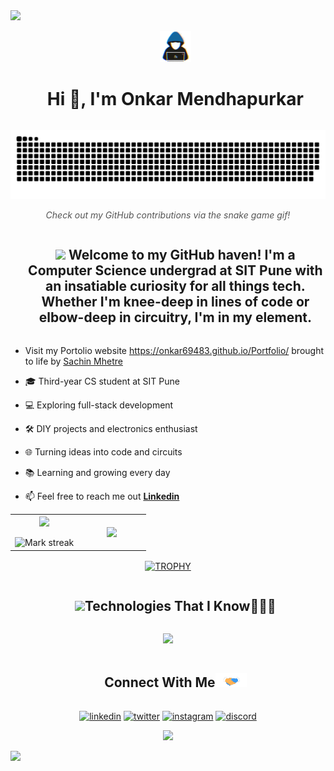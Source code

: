 <!--horizontal divider(gradiant)-->
<img src="https://user-images.githubusercontent.com/73097560/115834477-dbab4500-a447-11eb-908a-139a6edaec5c.gif">

<!--h1 without bottom border-->
<!--h1 without bottom border-->
<div id="user-content-toc">
  <ul align="center">
    <div style="text-align: center;">
      <picture><img src="https://github.com/0xAbdulKhalid/0xAbdulKhalid/raw/main/assets/mdImages/about_me.gif" width="50px"></picture>
    </div>
    <summary><h1 style="display: inline-block">Hi 👋, I'm Onkar Mendhapurkar</h1></summary>
  </ul>
</div>

<!--- snake -->
<div align="center">
  <img src="dist/github-snake-dark.svg" alt="snake" />
  <p style="font-style: italic; color: #555;">Check out my GitHub contributions via the snake game gif!</p>
</div>

<!--h2 without bottom border-->
<div id="user-content-toc">
  <ul align="center">
    <summary><h2 style="display: inline-block"><img src="https://media2.giphy.com/media/QssGEmpkyEOhBCb7e1/giphy.gif?cid=ecf05e47a0n3gi1bfqntqmob8g9aid1oyj2wr3ds3mg700bl&rid=giphy.gif" width ="25"> Welcome to my GitHub haven! I'm a Computer Science undergrad at SIT Pune with an insatiable curiosity for all things tech. Whether I'm knee-deep in lines of code or elbow-deep in circuitry, I'm in my element.</h2></summary>
  </ul>
</div>

<!--Intro start-->
-  Visit my Portolio website https://onkar69483.github.io/Portfolio/ brought to life by [Sachin Mhetre](https://github.com/Sachin-Mhetre) 

- 🎓 Third-year CS student at SIT Pune

- 💻 Exploring full-stack development
  
- 🛠️ DIY projects and electronics enthusiast
  
- 🌐 Turning ideas into code and circuits
  
- 📚 Learning and growing every day

- 📫 Feel free to reach me out **[Linkedin](https://www.linkedin.com/in/onkarmendhapurkar/)**
<!--Intro end-->

<!--- stats & Trophy (start) -->
<p align="center">
  <!--- stats (start) -->
<table align="center">
<tr border="none">
<td width="50%" align="center">
  
  <img  align="center"  src="https://github-readme-stats.vercel.app/api?username=onkar69483&theme=dark&show_icons=true&count_private=true" />
  <br></br>
  <img  title="🔥 Get streak stats for your profile at git.io/streak-stats" alt="Mark streak" src="https://github-readme-streak-stats.herokuapp.com/?user=onkar69483&theme=dark&hide_border=false" /> 
</td>

<td width="50%" align="center">

  <img  align="center"  src="https://github-readme-stats.anuraghazra1.vercel.app/api/top-langs/?username=onkar69483&theme=dark&hide_border=false&no-bg=true&no-frame=true&langs_count=10"/>
  
  </td>
</tr>
</table>
<!--- stats (end) -->

<!--- trophy (start) -->
<div align=center>
  <a href="https://github.com/ryo-ma/github-profile-trophy" title="Go to Source">
      <img align="center" width=84% src="https://github-profile-trophy.vercel.app/?username=onkar69483&theme=radical&row=1&column=7&margin-h=15&margin-w=5&no-bg=true" alt="TROPHY" />
    </a>
</div>
<!--- trophy (start) -->

</p>        
<!--- stats (end) -->

<!--h1 without bottom border-->
<div id="user-content-toc">
  <ul align="center">
    <summary><h2 style="display: inline-block"><img src="https://media.giphy.com/media/iY8CRBdQXODJSCERIr/giphy.gif" width="35">Technologies That I Know👨🏻‍💻</h2></summary>
  </ul>
</div>
<!--tech stack icons-->
<p align="center">
  <a href="https://skillicons.dev">
    <img src="https://skillicons.dev/icons?i=c,cpp,java,python,html,css,js,bootstrap,react,svelte,mysql,git,github,arduino,bash,postman&perline=14" />
  </a>
</p>

<!-- Connect with me -->
<!--h2 without bottom border-->
<div id="user-content-toc">
  <ul align="center">
    <summary><h2 style="display: inline-block">Connect With Me<img src="https://github.com/0xAbdulKhalid/0xAbdulKhalid/raw/main/assets/mdImages/handshake.gif" width ="50"></h2></summary>
  </ul>
</div>

<!--icons and links-->
<p align="center">
<a href="https://www.linkedin.com/in/onkarmendhapurkar/" target="blank"><img align="center" src="https://user-images.githubusercontent.com/88904952/234979284-68c11d7f-1acc-4f0c-ac78-044e1037d7b0.png" alt="linkedin" height="50" width="50" /></a>
<a href="https://twitter.com/itsme_onkar/" target="blank"><img align="center" src="https://user-images.githubusercontent.com/88904952/234980676-61bfb021-ecc8-48f7-88e6-34c1b06c4a58.png" alt="twitter" height="50" width="50" /></a> 
<a href="https://www.instagram.com/onkar.mendhapurkar/" target="blank"><img align="center" src="https://user-images.githubusercontent.com/88904952/234981169-2dd1e58f-4b7e-468c-8213-034ba62156c3.png" alt="instagram" height="50" width="50" /></a>
<a href="https://discordapp.com/users/1040666942693974116" target="blank"><img align="center" src="https://user-images.githubusercontent.com/88904952/234982627-019fd336-6248-453c-9b05-97c13fd1d207.png" alt="discord" height="50" width="50" /></a> 
</p>

<!--profile visit count-->
<div align="center">
  
[![](https://visitcount.itsvg.in/api?id=onkar69483&label=Profile%20Views&color=1&icon=3&pretty=true)](https://visitcount.itsvg.in)
  
</div>

<!--horizontal divider(gradiant)-->
<img src="https://user-images.githubusercontent.com/73097560/115834477-dbab4500-a447-11eb-908a-139a6edaec5c.gif">

